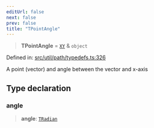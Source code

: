 ```yaml
---
editUrl: false
next: false
prev: false
title: "TPointAngle"
---
```


> **TPointAngle** = [`XY`](/api/interfaces/xy/) & `object`

Defined in: [src/util/path/typedefs.ts:326](https://github.com/fabricjs/fabric.js/blob/b4f67b1cfd353d0e2763b168e07bce6b67895452/src/util/path/typedefs.ts#L326)

A point (vector) and angle between the vector and x-axis

## Type declaration

### angle

> **angle**: [`TRadian`](/api/type-aliases/tradian/)
